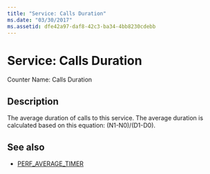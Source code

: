 ```yaml
---
title: "Service: Calls Duration"
ms.date: "03/30/2017"
ms.assetid: dfe42a97-daf8-42c3-ba34-4bb8230cdebb
---
```

# Service: Calls Duration
Counter Name: Calls Duration  
  
## Description  
 The average duration of calls to this service. The average duration is calculated based on this equation: (N1-N0)/(D1-D0).  
  
## See also
- [PERF_AVERAGE_TIMER](https://go.microsoft.com/fwlink/?LinkID=95015)
